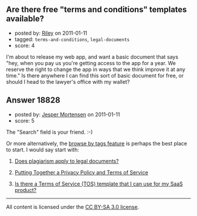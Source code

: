 ## Are there free "terms and conditions" templates available?

- posted by: [Riley](https://stackexchange.com/users/-1/4218-riley) on 2011-01-11
- tagged: `terms-and-conditions`, `legal-documents`
- score: 4

I'm about to release my web app, and want a basic document that says "hey, when you pay us you're getting access to the app for a year.  We reserve the right to change the app in ways that we think improve it at any time."  Is there anywhere I can find this sort of basic document for free, or should I head to the lawyer's office with my wallet?


## Answer 18828

- posted by: [Jesper Mortensen](https://stackexchange.com/users/-1/1261-jesper-mortensen) on 2011-01-11
- score: 5

<p>The "Search" field is your friend. :-)</p>

<p>Or more alternatively, the <a href="http://answers.onstartups.com/questions/tagged/terms-and-conditions">browse by tags feature</a> is perhaps the best place to start. I would say start with:</p>

<ol>
<li><p><a href="http://answers.onstartups.com/q/8098/1261">Does plagiarism apply to legal documents?</a></p></li>
<li><p><a href="http://answers.onstartups.com/q/5854/1261">Putting Together a Privacy Policy and Terms of Service</a></p></li>
<li><p><a href="http://answers.onstartups.com/q/15217/1261">Is there a Terms of Service (TOS) template that I can use for my SaaS product?</a></p></li>
</ol>




---

All content is licensed under the [CC BY-SA 3.0 license](https://creativecommons.org/licenses/by-sa/3.0/).
